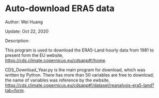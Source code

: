 # Auto-download ERA5 data
Author: Wei Huang

Update: Oct 22, 2020

Description:

This program is used to download the ERA5-Land hourly data from 1981 to present form the EU website, https://cds.climate.copernicus.eu/cdsapp#!/home.

CDS_Download_Year.py is the main program for download, which was written by Python. There has more than 50 variables are free to download; the name of variables was reference by the ewbsite, https://cds.climate.copernicus.eu/cdsapp#!/dataset/reanalysis-era5-land?tab=form.
